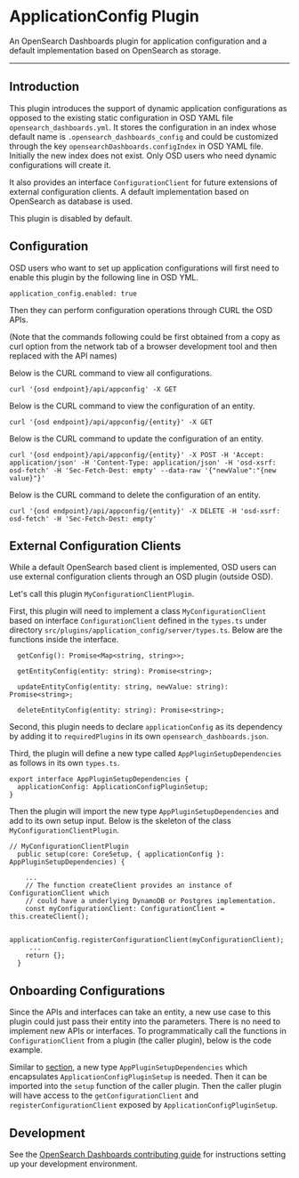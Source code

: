 # ApplicationConfig Plugin

An OpenSearch Dashboards plugin for application configuration and a default implementation based on OpenSearch as storage.

---

## Introduction

This plugin introduces the support of dynamic application configurations as opposed to the existing static configuration in OSD YAML file `opensearch_dashboards.yml`. It stores the configuration in an index whose default name is `.opensearch_dashboards_config` and could be customized through the key `opensearchDashboards.configIndex` in OSD YAML file. Initially the new index does not exist. Only OSD users who need dynamic configurations will create it.

It also provides an interface `ConfigurationClient` for future extensions of external configuration clients. A default implementation based on OpenSearch as database is used.

This plugin is disabled by default.

## Configuration

OSD users who want to set up application configurations will first need to enable this plugin by the following line in OSD YML.

```
application_config.enabled: true

```

Then they can perform configuration operations through CURL the OSD APIs.

(Note that the commands following could be first obtained from a copy as curl option from the network tab of a browser development tool and then replaced with the API names)

Below is the CURL command to view all configurations.

```
curl '{osd endpoint}/api/appconfig' -X GET
```

Below is the CURL command to view the configuration of an entity.

```
curl '{osd endpoint}/api/appconfig/{entity}' -X GET

```

Below is the CURL command to update the configuration of an entity.

```
curl '{osd endpoint}/api/appconfig/{entity}' -X POST -H 'Accept: application/json' -H 'Content-Type: application/json' -H 'osd-xsrf: osd-fetch' -H 'Sec-Fetch-Dest: empty' --data-raw '{"newValue":"{new value}"}'
```

Below is the CURL command to delete the configuration of an entity.

```
curl '{osd endpoint}/api/appconfig/{entity}' -X DELETE -H 'osd-xsrf: osd-fetch' -H 'Sec-Fetch-Dest: empty'

```


## External Configuration Clients

While a default OpenSearch based client is implemented, OSD users can use external configuration clients through an OSD plugin (outside OSD).

Let's call this plugin `MyConfigurationClientPlugin`.

First, this plugin will need to implement a class `MyConfigurationClient` based on interface `ConfigurationClient` defined in the `types.ts` under directory `src/plugins/application_config/server/types.ts`. Below are the functions inside the interface.

```
  getConfig(): Promise<Map<string, string>>;

  getEntityConfig(entity: string): Promise<string>;

  updateEntityConfig(entity: string, newValue: string): Promise<string>;

  deleteEntityConfig(entity: string): Promise<string>;
```

Second, this plugin needs to declare `applicationConfig` as its dependency by adding it to `requiredPlugins` in its own `opensearch_dashboards.json`.

Third, the plugin will define a new type called `AppPluginSetupDependencies` as follows in its own `types.ts`.

```
export interface AppPluginSetupDependencies {
  applicationConfig: ApplicationConfigPluginSetup;
}

```

Then the plugin will import the new type `AppPluginSetupDependencies` and add to its own setup input. Below is the skeleton of the class `MyConfigurationClientPlugin`.

```
// MyConfigurationClientPlugin
  public setup(core: CoreSetup, { applicationConfig }: AppPluginSetupDependencies) {

    ...
    // The function createClient provides an instance of ConfigurationClient which
    // could have a underlying DynamoDB or Postgres implementation.
    const myConfigurationClient: ConfigurationClient = this.createClient();

    applicationConfig.registerConfigurationClient(myConfigurationClient);
     ...
    return {};
  }

```

## Onboarding Configurations

Since the APIs and interfaces can take an entity, a new use case to this plugin could just pass their entity into the parameters. There is no need to implement new APIs or interfaces. To programmatically call the functions in `ConfigurationClient` from a plugin (the caller plugin), below is the code example.

Similar to [section](#external-configuration-clients), a new type `AppPluginSetupDependencies` which encapsulates `ApplicationConfigPluginSetup` is needed. Then it can be imported into the `setup` function of the caller plugin. Then the caller plugin will have access to the `getConfigurationClient` and `registerConfigurationClient` exposed by `ApplicationConfigPluginSetup`.

## Development

See the [OpenSearch Dashboards contributing
guide](https://github.com/opensearch-project/OpenSearch-Dashboards/blob/main/CONTRIBUTING.md) for instructions
setting up your development environment.
